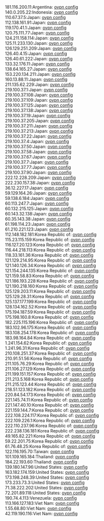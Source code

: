 181.116.200.11:Argentina: [ovpn config](vpn/181_116_200_11.ovpn)  
140.0.205.22:Indonesia: [ovpn config](vpn/140_0_205_22.ovpn)  
110.67.37.5:Japan: [ovpn config](vpn/110_67_37_5.ovpn)  
112.138.161.91:Japan: [ovpn config](vpn/112_138_161_91.ovpn)  
119.170.41.1:Japan: [ovpn config](vpn/119_170_41_1.ovpn)  
120.75.111.77:Japan: [ovpn config](vpn/120_75_111_77.ovpn)  
124.211.158.114:Japan: [ovpn config](vpn/124_211_158_114.ovpn)  
125.11.233.130:Japan: [ovpn config](vpn/125_11_233_130.ovpn)  
126.129.251.209:Japan: [ovpn config](vpn/126_129_251_209.ovpn)  
126.40.4.15:Japan: [ovpn config](vpn/126_40_4_15.ovpn)  
126.40.61.222:Japan: [ovpn config](vpn/126_40_61_222.ovpn)  
133.32.176.11:Japan: [ovpn config](vpn/133_32_176_11.ovpn)  
138.64.165.27:Japan: [ovpn config](vpn/138_64_165_27.ovpn)  
153.220.134.211:Japan: [ovpn config](vpn/153_220_134_211.ovpn)  
160.13.88.11:Japan: [ovpn config](vpn/160_13_88_11.ovpn)  
211.135.62.229:Japan: [ovpn config](vpn/211_135_62_229.ovpn)  
219.100.37.1:Japan: [ovpn config](vpn/219_100_37_1.ovpn)  
219.100.37.108:Japan: [ovpn config](vpn/219_100_37_108.ovpn)  
219.100.37.109:Japan: [ovpn config](vpn/219_100_37_109.ovpn)  
219.100.37.125:Japan: [ovpn config](vpn/219_100_37_125.ovpn)  
219.100.37.138:Japan: [ovpn config](vpn/219_100_37_138.ovpn)  
219.100.37.19:Japan: [ovpn config](vpn/219_100_37_19.ovpn)  
219.100.37.205:Japan: [ovpn config](vpn/219_100_37_205.ovpn)  
219.100.37.211:Japan: [ovpn config](vpn/219_100_37_211.ovpn)  
219.100.37.213:Japan: [ovpn config](vpn/219_100_37_213.ovpn)  
219.100.37.22:Japan: [ovpn config](vpn/219_100_37_22.ovpn)  
219.100.37.4:Japan: [ovpn config](vpn/219_100_37_4.ovpn)  
219.100.37.50:Japan: [ovpn config](vpn/219_100_37_50.ovpn)  
219.100.37.58:Japan: [ovpn config](vpn/219_100_37_58.ovpn)  
219.100.37.67:Japan: [ovpn config](vpn/219_100_37_67.ovpn)  
219.100.37.7:Japan: [ovpn config](vpn/219_100_37_7.ovpn)  
219.100.37.77:Japan: [ovpn config](vpn/219_100_37_77.ovpn)  
219.100.37.90:Japan: [ovpn config](vpn/219_100_37_90.ovpn)  
222.12.228.209:Japan: [ovpn config](vpn/222_12_228_209.ovpn)  
222.230.157.38:Japan: [ovpn config](vpn/222_230_157_38.ovpn)  
36.12.227.17:Japan: [ovpn config](vpn/36_12_227_17.ovpn)  
59.129.164.26:Japan: [ovpn config](vpn/59_129_164_26.ovpn)  
59.138.6.184:Japan: [ovpn config](vpn/59_138_6_184.ovpn)  
60.113.247.7:Japan: [ovpn config](vpn/60_113_247_7.ovpn)  
60.132.215.125:Japan: [ovpn config](vpn/60_132_215_125.ovpn)  
60.143.32.138:Japan: [ovpn config](vpn/60_143_32_138.ovpn)  
60.35.143.38:Japan: [ovpn config](vpn/60_35_143_38.ovpn)  
61.198.114.23:Japan: [ovpn config](vpn/61_198_114_23.ovpn)  
61.210.221.123:Japan: [ovpn config](vpn/61_210_221_123.ovpn)  
112.148.182.181:Korea Republic of: [ovpn config](vpn/112_148_182_181.ovpn)  
115.23.115.159:Korea Republic of: [ovpn config](vpn/115_23_115_159.ovpn)  
116.127.20.123:Korea Republic of: [ovpn config](vpn/116_127_20_123.ovpn)  
116.44.218.113:Korea Republic of: [ovpn config](vpn/116_44_218_113.ovpn)  
118.33.161.36:Korea Republic of: [ovpn config](vpn/118_33_161_36.ovpn)  
121.129.214.95:Korea Republic of: [ovpn config](vpn/121_129_214_95.ovpn)  
121.140.126.34:Korea Republic of: [ovpn config](vpn/121_140_126_34.ovpn)  
121.154.244.135:Korea Republic of: [ovpn config](vpn/121_154_244_135.ovpn)  
121.159.58.83:Korea Republic of: [ovpn config](vpn/121_159_58_83.ovpn)  
121.186.193.228:Korea Republic of: [ovpn config](vpn/121_186_193_228.ovpn)  
121.190.218.160:Korea Republic of: [ovpn config](vpn/121_190_218_160.ovpn)  
125.129.203.11:Korea Republic of: [ovpn config](vpn/125_129_203_11.ovpn)  
125.129.28.31:Korea Republic of: [ovpn config](vpn/125_129_28_31.ovpn)  
125.137.177.199:Korea Republic of: [ovpn config](vpn/125_137_177_199.ovpn)  
128.134.162.52:Korea Republic of: [ovpn config](vpn/128_134_162_52.ovpn)  
175.194.187.59:Korea Republic of: [ovpn config](vpn/175_194_187_59.ovpn)  
175.198.160.8:Korea Republic of: [ovpn config](vpn/175_198_160_8.ovpn)  
182.225.115.196:Korea Republic of: [ovpn config](vpn/182_225_115_196.ovpn)  
183.102.96.175:Korea Republic of: [ovpn config](vpn/183_102_96_175.ovpn)  
183.108.254.178:Korea Republic of: [ovpn config](vpn/183_108_254_178.ovpn)  
183.98.164.84:Korea Republic of: [ovpn config](vpn/183_98_164_84.ovpn)  
1.241.154.62:Korea Republic of: [ovpn config](vpn/1_241_154_62.ovpn)  
1.241.96.31:Korea Republic of: [ovpn config](vpn/1_241_96_31.ovpn)  
210.108.251.37:Korea Republic of: [ovpn config](vpn/210_108_251_37.ovpn)  
210.91.51.56:Korea Republic of: [ovpn config](vpn/210_91_51_56.ovpn)  
211.105.76.29:Korea Republic of: [ovpn config](vpn/211_105_76_29.ovpn)  
211.106.27.129:Korea Republic of: [ovpn config](vpn/211_106_27_129.ovpn)  
211.199.151.157:Korea Republic of: [ovpn config](vpn/211_199_151_157.ovpn)  
211.213.5.168:Korea Republic of: [ovpn config](vpn/211_213_5_168.ovpn)  
211.215.123.44:Korea Republic of: [ovpn config](vpn/211_215_123_44.ovpn)  
218.51.123.182:Korea Republic of: [ovpn config](vpn/218_51_123_182.ovpn)  
220.84.54.173:Korea Republic of: [ovpn config](vpn/220_84_54_173.ovpn)  
221.145.74.11:Korea Republic of: [ovpn config](vpn/221_145_74_11.ovpn)  
221.147.40.10:Korea Republic of: [ovpn config](vpn/221_147_40_10.ovpn)  
221.159.144.7:Korea Republic of: [ovpn config](vpn/221_159_144_7.ovpn)  
222.108.224.117:Korea Republic of: [ovpn config](vpn/222_108_224_117.ovpn)  
222.109.226.1:Korea Republic of: [ovpn config](vpn/222_109_226_1.ovpn)  
222.110.237.96:Korea Republic of: [ovpn config](vpn/222_110_237_96.ovpn)  
222.238.136.181:Korea Republic of: [ovpn config](vpn/222_238_136_181.ovpn)  
49.165.82.221:Korea Republic of: [ovpn config](vpn/49_165_82_221.ovpn)  
59.22.201.75:Korea Republic of: [ovpn config](vpn/59_22_201_75.ovpn)  
61.76.48.25:Korea Republic of: [ovpn config](vpn/61_76_48_25.ovpn)  
122.116.195.70:Taiwan: [ovpn config](vpn/122_116_195_70.ovpn)  
101.109.165.184:Thailand: [ovpn config](vpn/101_109_165_184.ovpn)  
184.22.193.60:Thailand: [ovpn config](vpn/184_22_193_60.ovpn)  
139.180.147.96:United States: [ovpn config](vpn/139_180_147_96.ovpn)  
163.182.174.159:United States: [ovpn config](vpn/163_182_174_159.ovpn)  
173.198.248.39:United States: [ovpn config](vpn/173_198_248_39.ovpn)  
173.233.73.3:United States: [ovpn config](vpn/173_233_73_3.ovpn)  
71.38.222.202:United States: [ovpn config](vpn/71_38_222_202.ovpn)  
72.201.89.118:United States: [ovpn config](vpn/72_201_89_118.ovpn)  
190.74.4.113:Venezuela: [ovpn config](vpn/190_74_4_113.ovpn)  
113.166.127.183:Viet Nam: [ovpn config](vpn/113_166_127_183.ovpn)  
1.55.68.80:Viet Nam: [ovpn config](vpn/1_55_68_80.ovpn)  
42.119.190.116:Viet Nam: [ovpn config](vpn/42_119_190_116.ovpn)  
